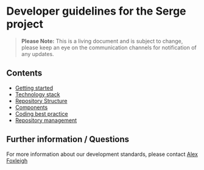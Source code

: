 # Developer guidelines for the Serge project

> **Please Note:** This is a living document and is subject to change, please keep an eye on the communication channels for notification of any updates.


## Contents

- [Getting started](./getting-started.md)
- [Technology stack](./technology-stack.md)
- [Repository Structure](./repository-structure)
- [Components](../packages/components/README.md)
- [Coding best practice](./coding-best-practice/index.md)
- [Repository management](./repository-management/index.md)

## Further information / Questions

For more information about our development standards, please contact [Alex Foxleigh](https://github.com/foxleigh81)

